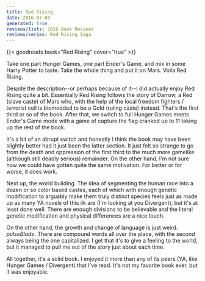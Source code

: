 ```yaml
---
title: Red Rising
date: 2016-07-03
generated: true
reviews/lists: 2016 Book Reviews
reviews/series: Red Rising Saga
---
```

{{< goodreads book="Red Rising" cover="true" >}}

Take one part Hunger Games, one part Ender's Game, and mix in some Harry Potter to taste. Take the whole thing and put it on Mars. Voila Red Rising.  

Despite the description--or perhaps because of it--I did actually enjoy Red Rising quite a bit. Essentially Red Rising follows the story of Darrow, a Red (slave caste) of Mars who, with the help of the local freedom fighters / terrorist cell is biomodded to be a Gold (ruling caste) instead. That's the first third or so of the book. After that, we switch to full Hunger Games meets Ender's Game mode with a game of capture the flag cranked up to 11 taking up the rest of the book.  

<!--more-->

It's a bit of an abrupt switch and honestly I think the book may have been slightly better had it just been the latter section. It just felt so strange to go from the death and oppression of the first third to the much more gamelike (although still deadly serious) remainder. On the other hand, I'm not sure how we could have gotten quite the same motivation. For better or for worse, it does work.  

Next up, the world building. The idea of segmenting the human race into a dozen or so color based castes, each of which with enough genetic modification to arguably make them truly distinct species feels just as made up as many YA novels of this ilk are (I'm looking at you Divergent), but it's at least done well. There are enough divisions to be believable and the literal genetic modification and physical differences are a nice touch.  

On the other hand, the growth and change of language is just weird. _pulseBlade_. There are compound words all over the place, with the second always being the one capitalized. I get that it's to give a feeling to the world, but it managed to pull me out of the story just about each time.  

All together, it's a solid book. I enjoyed it more than any of its peers (YA, like Hunger Games / Divergent) that I've read. It's not my favorite book ever, but it was enjoyable.


